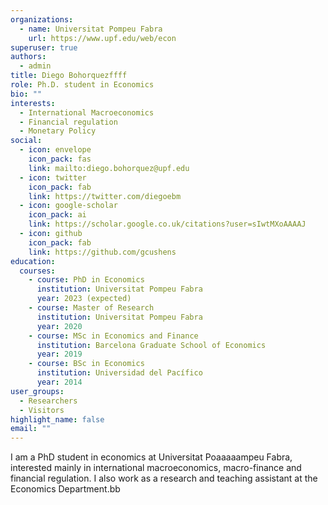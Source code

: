 ```yaml
---
organizations:
  - name: Universitat Pompeu Fabra
    url: https://www.upf.edu/web/econ
superuser: true
authors:
  - admin
title: Diego Bohorquezffff
role: Ph.D. student in Economics
bio: ""
interests:
  - International Macroeconomics
  - Financial regulation
  - Monetary Policy
social:
  - icon: envelope
    icon_pack: fas
    link: mailto:diego.bohorquez@upf.edu
  - icon: twitter
    icon_pack: fab
    link: https://twitter.com/diegoebm
  - icon: google-scholar
    icon_pack: ai
    link: https://scholar.google.co.uk/citations?user=sIwtMXoAAAAJ
  - icon: github
    icon_pack: fab
    link: https://github.com/gcushens
education:
  courses:
    - course: PhD in Economics
      institution: Universitat Pompeu Fabra
      year: 2023 (expected)
    - course: Master of Research
      institution: Universitat Pompeu Fabra
      year: 2020
    - course: MSc in Economics and Finance
      institution: Barcelona Graduate School of Economics
      year: 2019
    - course: BSc in Economics
      institution: Universidad del Pacífico
      year: 2014
user_groups:
  - Researchers
  - Visitors
highlight_name: false
email: ""
---
```

I am a PhD student in economics at Universitat Poaaaaampeu Fabra, interested mainly in international macroeconomics, macro-finance and financial regulation. I also work as a research and teaching assistant at the Economics Department.bb
